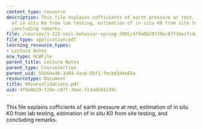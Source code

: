 ```yaml
---
content_type: resource
description: This file explains cofficients of earth pressure at rest, estimation
  of in situ K0 from lab testing, estimation of in situ K0 from site testing, and
  concluding remarks.
file: /courses/1-322-soil-behavior-spring-2005/4f9a0b29f29ec87f3becfc4a8b81c39c_09consolidationi.pdf
file_type: application/pdf
learning_resource_types:
- Lecture Notes
ocw_type: OCWFile
parent_title: Lecture Notes
parent_type: CourseSection
parent_uid: 55664a46-3384-4ac6-88f1-fecbd3d4e69a
resourcetype: Document
title: 09consolidationi.pdf
uid: 4f9a0b29-f29e-c87f-3bec-fc4a8b81c39c
---
```

This file explains cofficients of earth pressure at rest, estimation of in situ K0 from lab testing, estimation of in situ K0 from site testing, and concluding remarks.

